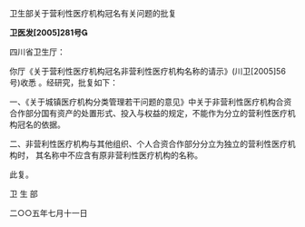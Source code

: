 卫生部关于营利性医疗机构冠名有关问题的批复

**卫医发\[2005\]281号**

四川省卫生厅：

你厅《关于营利性医疗机构冠名非营利性医疗机构名称的请示》(川卫\[2005\]56号)收悉 。经研究，批复如下：

一、《关于城镇医疗机构分类管理若干问题的意见》中关于非营利性医疗机构合资合作部分国有资产的处置形式、投入与权益的规定，不能作为分立的营利性医疗机构冠名的依据。

二、非营利性医疗机构与其他组织、个人合资合作部分分立为独立的营利性医疗机构时， 其名称中不应含有原非营利性医疗机构的名称。

此复。

卫 生 部

二○○五年七月十一日
